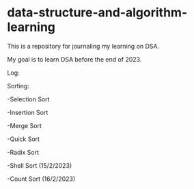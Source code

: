 # data-structure-and-algorithm-learning

This is a repository for journaling my learning on DSA.

My goal is to learn DSA before the end of 2023.

Log:

Sorting:

-Selection Sort

-Insertion Sort

-Merge Sort

-Quick Sort

-Radix Sort

-Shell Sort (15/2/2023)

-Count Sort (16/2/2023)
